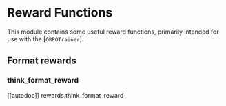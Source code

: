 # Reward Functions

This module contains some useful reward functions, primarily intended for use with the [`GRPOTrainer`].

## Format rewards

### think_format_reward

[[autodoc]] rewards.think_format_reward

